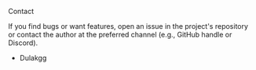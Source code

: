 Contact

If you find bugs or want features, open an issue in the project's repository or contact the author at the preferred channel (e.g., GitHub handle or Discord).
- Dulakgg
